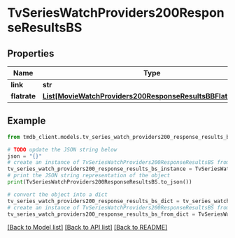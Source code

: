 # TvSeriesWatchProviders200ResponseResultsBS


## Properties

Name | Type | Description | Notes
------------ | ------------- | ------------- | -------------
**link** | **str** |  | [optional] 
**flatrate** | [**List[MovieWatchProviders200ResponseResultsBBFlatrateInner]**](MovieWatchProviders200ResponseResultsBBFlatrateInner.md) |  | [optional] 

## Example

```python
from tmdb_client.models.tv_series_watch_providers200_response_results_bs import TvSeriesWatchProviders200ResponseResultsBS

# TODO update the JSON string below
json = "{}"
# create an instance of TvSeriesWatchProviders200ResponseResultsBS from a JSON string
tv_series_watch_providers200_response_results_bs_instance = TvSeriesWatchProviders200ResponseResultsBS.from_json(json)
# print the JSON string representation of the object
print(TvSeriesWatchProviders200ResponseResultsBS.to_json())

# convert the object into a dict
tv_series_watch_providers200_response_results_bs_dict = tv_series_watch_providers200_response_results_bs_instance.to_dict()
# create an instance of TvSeriesWatchProviders200ResponseResultsBS from a dict
tv_series_watch_providers200_response_results_bs_from_dict = TvSeriesWatchProviders200ResponseResultsBS.from_dict(tv_series_watch_providers200_response_results_bs_dict)
```
[[Back to Model list]](../README.md#documentation-for-models) [[Back to API list]](../README.md#documentation-for-api-endpoints) [[Back to README]](../README.md)


